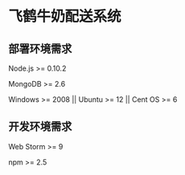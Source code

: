 # 飞鹤牛奶配送系统

## 部署环境需求

Node.js >= 0.10.2

MongoDB >= 2.6

Windows >= 2008 || Ubuntu >= 12 || Cent OS >= 6

## 开发环境需求

Web Storm >= 9

npm >= 2.5

